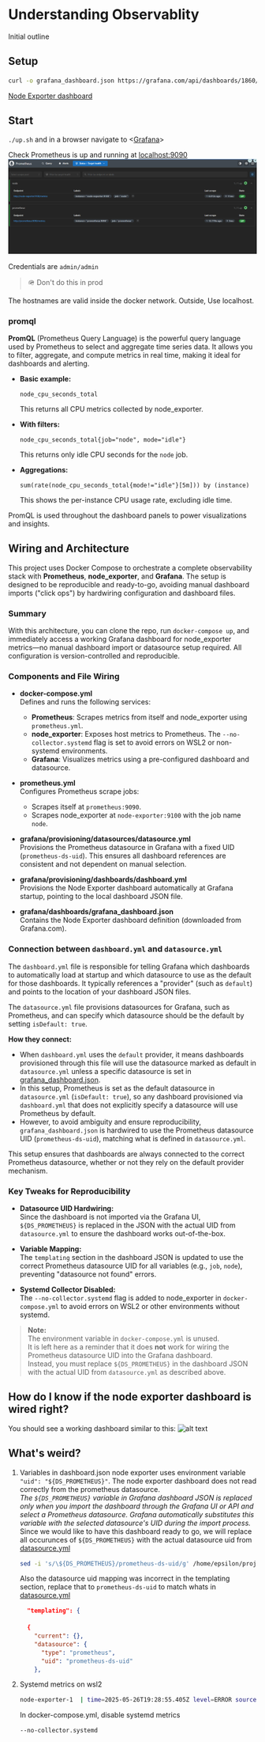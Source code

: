 # Understanding Observablity

Initial outline

## Setup

```bash
curl -o grafana_dashboard.json https://grafana.com/api/dashboards/1860/revisions/40/download
```

[Node Exporter dashboard](https://grafana.com/grafana/dashboards/1860-node-exporter-full/)

## Start

`./up.sh` and in a browser navigate to <[Grafana](http://localhost:3000/login)>

Check Prometheus is up and running at <localhost:9090>
![Prometheus](prometheus.png)

Credentials are  `admin/admin`
> 🪖 Don't do this in prod

The hostnames are valid inside the docker network. Outside, Use localhost.

### promql

**PromQL** (Prometheus Query Language) is the powerful query language used by Prometheus to select and aggregate time series data. It allows you to filter, aggregate, and compute metrics in real time, making it ideal for dashboards and alerting.

- **Basic example:**  

  ```promql
  node_cpu_seconds_total
  ```

  This returns all CPU metrics collected by node_exporter.

- **With filters:**  

  ```promql
  node_cpu_seconds_total{job="node", mode="idle"}
  ```

  This returns only idle CPU seconds for the `node` job.

- **Aggregations:**  

  ```promql
  sum(rate(node_cpu_seconds_total{mode!="idle"}[5m])) by (instance)
  ```

  This shows the per-instance CPU usage rate, excluding idle time.

PromQL is used throughout the dashboard panels to power visualizations and insights.

## Wiring and Architecture

This project uses Docker Compose to orchestrate a complete observability stack with **Prometheus**, **node_exporter**, and **Grafana**. The setup is designed to be reproducible and ready-to-go, avoiding manual dashboard imports ("click ops") by hardwiring configuration and dashboard files.

### Summary

With this architecture, you can clone the repo, run `docker-compose up`, and immediately access a working Grafana dashboard for node_exporter metrics—no manual dashboard import or datasource setup required. All configuration is version-controlled and reproducible.

### Components and File Wiring

- **docker-compose.yml**  
  Defines and runs the following services:
  - **Prometheus**: Scrapes metrics from itself and node_exporter using `prometheus.yml`.
  - **node_exporter**: Exposes host metrics to Prometheus. The `--no-collector.systemd` flag is set to avoid errors on WSL2 or non-systemd environments.
  - **Grafana**: Visualizes metrics using a pre-configured dashboard and datasource.

- **prometheus.yml**  
  Configures Prometheus scrape jobs:
  - Scrapes itself at `prometheus:9090`.
  - Scrapes node_exporter at `node-exporter:9100` with the job name `node`.

- **grafana/provisioning/datasources/datasource.yml**  
  Provisions the Prometheus datasource in Grafana with a fixed UID (`prometheus-ds-uid`). This ensures all dashboard references are consistent and not dependent on manual selection.

- **grafana/provisioning/dashboards/dashboard.yml**  
  Provisions the Node Exporter dashboard automatically at Grafana startup, pointing to the local dashboard JSON file.

- **grafana/dashboards/grafana_dashboard.json**  
  Contains the Node Exporter dashboard definition (downloaded from Grafana.com). 

### Connection between `dashboard.yml` and `datasource.yml`

The `dashboard.yml` file is responsible for telling Grafana which dashboards to automatically load at startup and which datasource to use as the default for those dashboards. It typically references a "provider" (such as `default`) and points to the location of your dashboard JSON files.

The `datasource.yml` file provisions datasources for Grafana, such as Prometheus, and can specify which datasource should be the default by setting `isDefault: true`.

**How they connect:**  

- When `dashboard.yml` uses the `default` provider, it means dashboards provisioned through this file will use the datasource marked as default in `datasource.yml` unless a specific datasource is set in [grafana_dashboard.json](grafana/dashboards/grafana_dashboard.json).
- In this setup, Prometheus is set as the default datasource in `datasource.yml` (`isDefault: true`), so any dashboard provisioned via `dashboard.yml` that does not explicitly specify a datasource will use Prometheus by default.
- However, to avoid ambiguity and ensure reproducibility, `grafana_dashboard.json` is hardwired to use the Prometheus datasource UID (`prometheus-ds-uid`), matching what is defined in `datasource.yml`.

This setup ensures that dashboards are always connected to the correct Prometheus datasource, whether or not they rely on the default provider mechanism.

### Key Tweaks for Reproducibility

- **Datasource UID Hardwiring:**  
  Since the dashboard is not imported via the Grafana UI, `${DS_PROMETHEUS}` is replaced in the JSON with the actual UID from `datasource.yml` to ensure the dashboard works out-of-the-box.

- **Variable Mapping:**  
  The `templating` section in the dashboard JSON is updated to use the correct Prometheus datasource UID for all variables (e.g., `job`, `node`), preventing "datasource not found" errors.

- **Systemd Collector Disabled:**  
  The `--no-collector.systemd` flag is added to node_exporter in `docker-compose.yml` to avoid errors on WSL2 or other environments without systemd.

> **Note:**  
> The environment variable in `docker-compose.yml` is unused.  
> It is left here as a reminder that it does **not** work for wiring the Prometheus datasource UID into the Grafana dashboard.  
> Instead, you must replace `${DS_PROMETHEUS}` in the dashboard JSON with the actual UID from `datasource.yml` as described above.




## How do I know if the node exporter dashboard is wired right?

You should see a working dashboard similar to this:
![alt text](i_have_fire_🔥.png)

## What's weird?

1. Variables in dashboard.json
    node exporter uses environment variable `"uid": "${DS_PROMETHEUS}"`.
    The node exporter dashboard does not read correctly from the prometheus datasource.  
    *The `${DS_PROMETHEUS}` variable in Grafana dashboard JSON is replaced only when you import the dashboard through the Grafana UI or API and select a Prometheus datasource. Grafana automatically substitutes this variable with the selected datasource's UID during the import process.*  
    Since we would like to have this dashboard ready to go, we will replace all occurunces of `${DS_PROMETHEUS}` with the actual datasource uid from  [datasource.yml](grafana/provisioning/datasources/datasource.yml)

    ```bash
    sed -i 's/\${DS_PROMETHEUS}/prometheus-ds-uid/g' /home/epsilon/projects/observability_tutorial/grafana/dashboards/grafana_dashboard.json
    ```

    Also the datasource uid mapping was incorrect in the templating section, replace that to `prometheus-ds-uid` to match whats in [datasource.yml](grafana/provisioning/datasources/datasource.yml)

    ```json
      "templating": {
    
      {
        "current": {},
        "datasource": {
          "type": "prometheus",
          "uid": "prometheus-ds-uid"
        },
    ```

2. Systemd metrics on wsl2

    ```bash
    node-exporter-1  | time=2025-05-26T19:28:55.405Z level=ERROR source=collector.go:168 msg="collector failed" name=systemd duration_seconds=5.5574e-05 err="couldn't get dbus connection: dial unix /var/run/dbus/system_bus_socket: connect: no such file or directory"
    ```

    In docker-compose.yml, disable systemd metrics

    ```bash
    --no-collector.systemd
    ```
